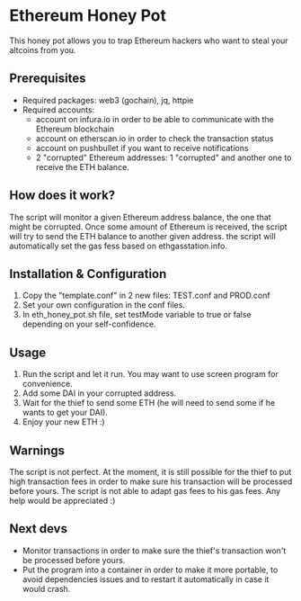 # Ethereum Honey Pot
This honey pot allows you to trap Ethereum hackers who want to steal your altcoins from you.

## Prerequisites
- Required packages: web3 (gochain), jq, httpie
- Required accounts:
	- account on infura.io in order to be able to communicate with the Ethereum blockchain
	- account on etherscan.io in order to check the transaction status
	- account on pushbullet if you want to receive notifications
	- 2 "corrupted" Ethereum addresses: 1 "corrupted" and another one to receive the ETH balance.

## How does it work?
The script will monitor a given Ethereum address balance, the one that might be corrupted.
Once some amount of Ethereum is received, the script will try to send the ETH balance to another given address. the script will automatically set the gas fess based on ethgasstation.info.

## Installation & Configuration
1. Copy the "template.conf" in 2 new files: TEST.conf and PROD.conf
2. Set your own configuration in the conf files.
3. In eth_honey_pot.sh file, set testMode variable to true or false depending on your self-confidence.

## Usage
1. Run the script and let it run. You may want to use screen program for convenience.
2. Add some DAI in your corrupted address.
3. Wait for the thief to send some ETH (he will need to send some if he wants to get your DAI).
4. Enjoy your new ETH :)

## Warnings
The script is not perfect.
At the moment, it is still possible for the thief to put high transaction fees in order to make sure his transaction will be processed before yours. The script is not able to adapt gas fees to his gas fees. Any help would be appreciated :)

## Next devs
- Monitor transactions in order to make sure the thief's transaction won't be processed before yours.
- Put the program into a container in order to make it more portable, to avoid dependencies issues and to restart it automatically in case it would crash.
